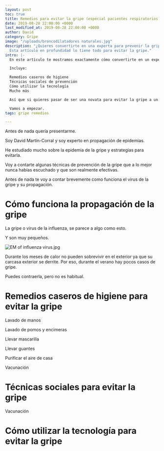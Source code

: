 ```yaml
---
layout: post
toc: true
title: Remedios para evitar la gripe (especial pacientes respiratorios)
date: 2019-08-28 22:00:00 +0000
last_modified_at: 2019-08-28 22:00:00 +0000
author: David
category: Gripe
image: "/uploads/broncodilatadores naturales.jpg"
description: "¿Quieres convertirte en una experta para prevenir la gripe de 2019-2020?
  Esta artículo en profundidad lo tiene todo para evitar la gripe."
intro: |-
  En este artículo te mostramos exactamente cómo convertirte en un experto en prevenir y evitar la gripe.

  Incluye:

  Remedios caseros de higiene
  Técnicas sociales de prevención
  Cómo utilizar la tecnología
  Mucho más

  Así que si quieres pasar de ser una novata para evitar la gripe a un profesional, esta guía es para ti.

  Vamos a empezar.
tags: gripe remedios

---
```

Antes de nada quería presentarme.

Soy David Martín-Corral y soy experto en propagación de epidemias.

He estudiado mucho sobre la epidemia de la gripe y estrategias para evitarla. 

Voy a contarte algunas técnicas de prevención de la gripe que a lo mejor nunca habías escuchado y que son realmente efectivas.

Antes de nada te voy a contar brevemente como funciona el virus de la gripe y su propagación.

# **Cómo funciona la propagación de la gripe**

La gripe o virus de la influenza, se parece a algo como esto.

Y son muy pequeños.

![EM of influenza virus.jpg](https://upload.wikimedia.org/wikipedia/commons/thumb/a/a4/EM_of_influenza_virus.jpg/300px-EM_of_influenza_virus.jpg)

Durante los meses de calor no pueden sobrevivir en el exterior ya que su carcasa exterior se derrite. Por eso, durante el verano hay pocos casos de gripe. 

Puedes contraerla, pero no es habitual.

# **Remedios caseros de higiene para evitar la gripe**

Lavado de manos

Lavado de pomos y encimeras

Llevar mascarilla

Llevar guantes

Purificar el aire de casa

Vacunación

# **Técnicas sociales para evitar la gripe**

Vacunación

# **Cómo utilizar la tecnología para evitar la gripe**